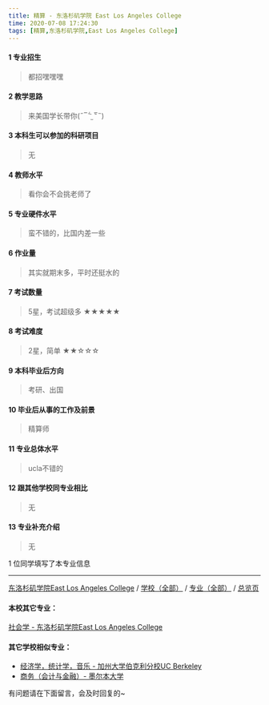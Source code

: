 ```yaml
---
title: 精算 - 东洛杉矶学院 East Los Angeles College
time: 2020-07-08 17:24:30
tags: [精算,东洛杉矶学院,East Los Angeles College]
---
```

#### 1 专业招生
> 都招嘿嘿嘿


#### 2 教学思路
> 来美国学长带你(˶‾᷄ ⁻̫ ‾᷅˵)


#### 3 本科生可以参加的科研项目
>  无


#### 4 教师水平
> 看你会不会挑老师了


#### 5 专业硬件水平
> 蛮不错的，比国内差一些


#### 6 作业量
> 其实就期末多，平时还挺水的


#### 7 考试数量
>5星，考试超级多
★★★★★


#### 8 考试难度
> 2星，简单
★★☆☆☆


#### 9 本科毕业后方向
> 考研、出国


#### 10 毕业后从事的工作及前景
> 精算师


#### 11 专业总体水平
> ucla不错的


#### 12 跟其他学校同专业相比
> 无


#### 13 专业补充介绍
> 无

1 位同学填写了本专业信息
***
[东洛杉矶学院East Los Angeles College](https://univgo.github.io/2020/07/08/东洛杉矶学院East%20Los%20Angeles%20College) / [学校（全部）](https://univgo.github.io/2020/07/08/3efa6bcca419) / [专业（全部）](https://univgo.github.io/2020/07/08/2d4c6d3552c2) / [总览页](https://univgo.github.io/2020/07/08/445daeb4fa00)
#### 本校其它专业：
[社会学 - 东洛杉矶学院East Los Angeles College](https://univgo.github.io/2020/07/08/6b1a0db9cc4f) 
#### 其它学校相似专业：
- [经济学，统计学，音乐 - 加州大学伯克利分校UC Berkeley](https://univgo.github.io/2020/07/08/6f5d585bf003) 
- [商务（会计与金融）- 墨尔本大学](https://univgo.github.io/2020/07/08/10fd46cef5ce) 


有问题请在下面留言，会及时回复的~
